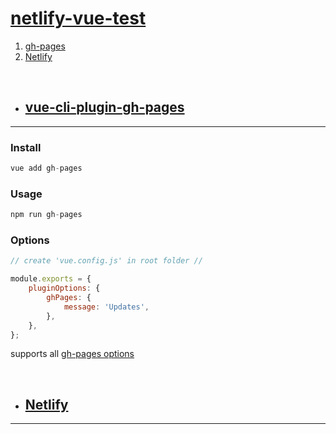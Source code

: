 # [netlify-vue-test](https://robertleroy.github.io/netlify-vue-test/)

1. [gh-pages](#vue-cli-plugin-gh-pages)
2. [Netlify](#Netlify)

<br>

- ## [vue-cli-plugin-gh-pages](https://github.com/JaZo/vue-cli-plugin-gh-pages#readme)
___



### Install
``` js
vue add gh-pages
```

### Usage
``` js
npm run gh-pages
```

### Options
``` js
// create 'vue.config.js' in root folder //

module.exports = {
    pluginOptions: {
        ghPages: {
            message: 'Updates',
        },
    },
};
```
supports all [gh-pages options](https://github.com/tschaub/gh-pages#options)

<br>

- ## [Netlify]()
___

